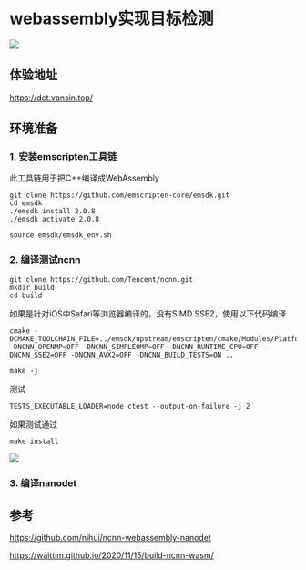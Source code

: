# webassembly实现目标检测



![](https://moonstarimg.oss-cn-hangzhou.aliyuncs.com/picgo_img/det.gif)



## 体验地址

https://det.vansin.top/

## 环境准备

### 1. 安装emscripten工具链

此工具链用于把C++编译成WebAssembly 

```shell
git clone https://github.com/emscripten-core/emsdk.git
cd emsdk
./emsdk install 2.0.8
./emsdk activate 2.0.8

source emsdk/emsdk_env.sh
```

### 2. 编译测试ncnn

```shell
git clone https://github.com/Tencent/ncnn.git
mkdir build
cd build
```

如果是针对iOS中Safari等浏览器编译的，没有SIMD SSE2，使用以下代码编译

```shell
cmake -DCMAKE_TOOLCHAIN_FILE=../emsdk/upstream/emscripten/cmake/Modules/Platform/Emscripten.cmake -DNCNN_OPENMP=OFF -DNCNN_SIMPLEOMP=OFF -DNCNN_RUNTIME_CPU=OFF -DNCNN_SSE2=OFF -DNCNN_AVX2=OFF -DNCNN_BUILD_TESTS=ON ..
```

```shell
make -j
```

测试

```shell
TESTS_EXECUTABLE_LOADER=node ctest --output-on-failure -j 2
```

如果测试通过

```shell
make install
```

![](https://moonstarimg.oss-cn-hangzhou.aliyuncs.com/picgo_img/20211002154326.png)

### 3. 编译nanodet





## 参考

https://github.com/nihui/ncnn-webassembly-nanodet

https://waittim.github.io/2020/11/15/build-ncnn-wasm/